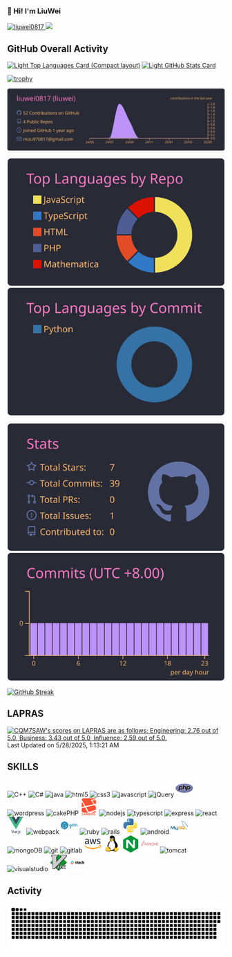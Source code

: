 ### 👋 Hi! I'm LiuWei

<p align="left"> 
  <a href="https://github.com/liuwei0817/liuwei0817/"　target="_blank" rel="noopener noreferrer">
    <img src="https://komarev.com/ghpvc/?username=liuwei0817" alt="liuwei0817" />
  </a>
  <a href="https://github.com/SuguruOoki"　target="_blank" rel="noopener noreferrer">
    <img height="20" src="https://img.shields.io/github/followers/liuwei0817?label=follow&logo=github&style=flat" />
  </a>
</p>

## GitHub Overall Activity

[![Light Top Languages Card (Compact layout)](https://github-readme-stats.vercel.app/api/top-langs/?username=liuwei0817&langs_count=8&hide=batchfile,dockerfile,m4,makefile,shell&layout=compact&theme=dark&count_private=true)](https://github.com/liuwei0817/github-readme-stats)
[![Light GitHub Stats Card](https://github-readme-stats.vercel.app/api?username=liuwei0817&show_icons=true&count_private=true&theme=dark)](https://github.com/liuwei0817/github-readme-statsy)

[![trophy](https://github-profile-trophy.vercel.app/?username=liuwei0817&theme=gruvbox)](https://github.com/liuwei0817/github-profile-trophy)

[![](https://raw.githubusercontent.com/liuwei0817/liuwei0817/master/profile-summary-card-output/dracula/0-profile-details.svg)](https://github.com/vn7n24fzkq/github-profile-summary-cards)

[![](https://raw.githubusercontent.com/liuwei0817/liuwei0817/master/profile-summary-card-output/dracula/1-repos-per-language.svg)](https://github.com/vn7n24fzkq/github-profile-summary-cards)[![](https://raw.githubusercontent.com/liuwei0817/liuwei0817/master/profile-summary-card-output/dracula/2-most-commit-language.svg)](https://github.com/vn7n24fzkq/github-profile-summary-cards)

[![](https://raw.githubusercontent.com/liuwei0817/liuwei0817/master/profile-summary-card-output/dracula/3-stats.svg)](https://github.com/vn7n24fzkq/github-profile-summary-cards)
[![](https://raw.githubusercontent.com/liuwei0817/liuwei0817/master/profile-summary-card-output/dracula/4-productive-time.svg)](https://github.com/vn7n24fzkq/github-profile-summary-cards)


[![GitHub Streak](http://github-readme-streak-stats.herokuapp.com?user=liuwei0817&theme=dark&hide_border=true&currStreakNum=DD2727)](https://git.io/streak-stats)

## LAPRAS
<!--START_SECTION:lapras-card-->
<p ><a href="https://lapras.com/public/CQM7SAW" target="_blank" rel="noopener noreferrer"><img alt="CQM7SAW's scores on LAPRAS are as follows: Engineering: 2.76 out of 5.0, Business: 3.43 out of 5.0, Influence: 2.59 out of 5.0." src="https://lapras-card-generator.vercel.app/api/svg?e=2.76&b=3.43&i=2.59&b1=%23232323&b2=%236d6d6d&i1=%23212121&i2=%23818181&l=en" width="400" ></a>  
Last Updated on 5/28/2025, 1:13:21 AM</p>
<!--END_SECTION:lapras-card-->

## SKILLS
<p align="left">
  <img src="https://icongr.am/devicon/cplusplus-original.svg" alt="C++" width="40" height="40"/>
  <img src="https://icongr.am/devicon/csharp-original.svg" alt="C#" width="40" height="40"/>
  <img src="https://icongr.am/devicon/java-original.svg" alt="java" width="40" height="40"/>
  <img src="https://icongr.am/devicon/html5-original.svg" alt="html5" width="40" height="40"/>
  <img src="https://icongr.am/devicon/css3-original.svg" alt="css3" width="40" height="40"/>
  <img src="https://icongr.am/devicon/javascript-original.svg" alt="javascript" width="40" height="40"/>
  <img src="https://icongr.am/devicon/jquery-original-wordmark.svg" alt="jQuery" width="40" height="40"/>
  <img src="https://raw.githubusercontent.com/devicons/devicon/9c6bfdb9783cdfe1018666ed76adcfd3eab6fad6/icons/php/php-original.svg" alt="php" width="40" height="40"/>
  <img src="https://icongr.am/devicon/wordpress-original.svg" alt="wordpress" width="40" height="40"/>
  <img src="https://icongr.am/devicon/cakephp-original.svg" alt="cakePHP" width="40" height="40"/>
  <img src="https://raw.githubusercontent.com/devicons/devicon/9c6bfdb9783cdfe1018666ed76adcfd3eab6fad6/icons/laravel/laravel-plain-wordmark.svg" alt="laravel" width="40" height="40"/>
  <img src="https://icongr.am/devicon/nodejs-original.svg" alt="nodejs" width="40" height="40"/>
  <img src="https://icongr.am/devicon/typescript-original.svg" alt="typescript" width="40" height="40"/>
  <img src="https://icongr.am/devicon/express-original.svg" alt="express" width="40" height="40"/>
  <img src="https://icongr.am/devicon/react-original.svg" alt="react" width="40" height="40"/>
  <img src="https://raw.githubusercontent.com/devicons/devicon/9c6bfdb9783cdfe1018666ed76adcfd3eab6fad6/icons/vuejs/vuejs-original-wordmark.svg" alt="vue.js" width="40" height="40"/>
  <img src="https://icongr.am/devicon/webpack-original.svg" alt="webpack" width="40" height="40"/>
  <img src="https://raw.githubusercontent.com/devicons/devicon/9c6bfdb9783cdfe1018666ed76adcfd3eab6fad6/icons/yarn/yarn-original-wordmark.svg" height="40" width="40">
  <img src="https://icongr.am/devicon/ruby-original.svg" alt="ruby" width="40" height="40"/>
  <img src="https://icongr.am/devicon/rails-original-wordmark.svg" alt="rails" width="40" height="40"/>
  <img src="https://raw.githubusercontent.com/devicons/devicon/9c6bfdb9783cdfe1018666ed76adcfd3eab6fad6/icons/python/python-original.svg" alt="python" width="40" height="40"/>
  <img src="https://icongr.am/devicon/android-original.svg" alt="android" width="40" height="40"/>
  <img src="https://raw.githubusercontent.com/devicons/devicon/9c6bfdb9783cdfe1018666ed76adcfd3eab6fad6/icons/mysql/mysql-original-wordmark.svg" alt="mysql" width="40" height="40"/>
  <img src="https://icongr.am/devicon/mongodb-original.svg" alt="mongoDB" width="40" height="40"/>
  <img src="https://www.vectorlogo.zone/logos/git-scm/git-scm-icon.svg" alt="git" width="40" height="40"/>
  <img src="https://icongr.am/devicon/gitlab-original.svg" alt="gitlab" width="40" height="40"/>
  <img src="https://raw.githubusercontent.com/devicons/devicon/9c6bfdb9783cdfe1018666ed76adcfd3eab6fad6/icons/amazonwebservices/amazonwebservices-original-wordmark.svg"   <img src="https://raw.githubusercontent.com/devicons/devicon/9c6bfdb9783cdfe1018666ed76adcfd3eab6fad6/icons/docker/docker-original-wordmark.svg" alt="docker" width="40" height="40"/>
  <img src="https://raw.githubusercontent.com/devicons/devicon/9c6bfdb9783cdfe1018666ed76adcfd3eab6fad6/icons/linux/linux-original.svg" alt="linux" width="40" height="40"/>
  <img src="https://raw.githubusercontent.com/devicons/devicon/9c6bfdb9783cdfe1018666ed76adcfd3eab6fad6/icons/nginx/nginx-original.svg" alt="nginx" width="40" height="40"/>
  <img src="https://raw.githubusercontent.com/devicons/devicon/9c6bfdb9783cdfe1018666ed76adcfd3eab6fad6/icons/apache/apache-line-wordmark.svg" height="40" width="40">
  <img src="https://icongr.am/devicon/tomcat-original.svg" alt="tomcat" width="40" height="40"/>
  <img src="https://icongr.am/devicon/visualstudio-plain.svg" alt="visualstudio" width="40" height="40"/>
  <img src="https://raw.githubusercontent.com/devicons/devicon/9c6bfdb9783cdfe1018666ed76adcfd3eab6fad6/icons/vim/vim-original.svg" height="40" width="40">
  <img src="https://raw.githubusercontent.com/devicons/devicon/9c6bfdb9783cdfe1018666ed76adcfd3eab6fad6/icons/slack/slack-original-wordmark.svg" height="40" width="40">
</p>

## Activity
![github-contribution-grid-snake](https://raw.githubusercontent.com/liuwei0817/liuwei0817/main/img/snake.svg#gh-light-mode-only)
